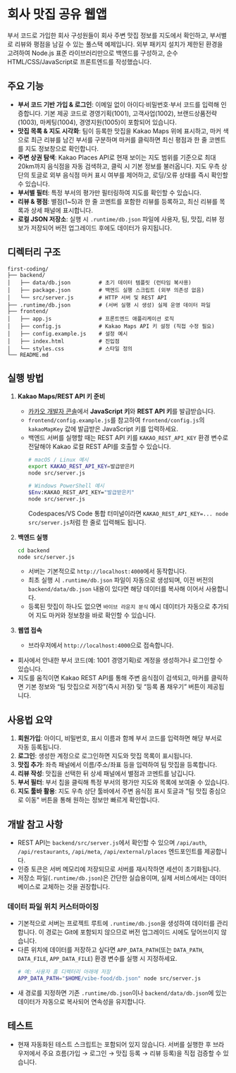 # 회사 맛집 공유 웹앱

부서 코드로 가입한 회사 구성원들이 회사 주변 맛집 정보를 지도에서 확인하고, 부서별로 리뷰와 평점을 남길 수 있는 풀스택 예제입니다. 외부 패키지 설치가 제한된 환경을 고려하여 Node.js 표준 라이브러리만으로 백엔드를 구성하고, 순수 HTML/CSS/JavaScript로 프론트엔드를 작성했습니다.

## 주요 기능
- **부서 코드 기반 가입 & 로그인**: 이메일 없이 아이디·비밀번호·부서 코드를 입력해 인증합니다. 기본 제공 코드로 경영기획(1001), 고객사업(1002), 브랜드상품전략(1003), 마케팅(1004), 경영지원(1005)이 포함되어 있습니다.
- **맛집 목록 & 지도 시각화**: 팀이 등록한 맛집을 Kakao Maps 위에 표시하고, 마커 색으로 최근 리뷰를 남긴 부서를 구분하며 마커를 클릭하면 최신 평점과 한 줄 코멘트를 지도 정보창으로 확인합니다.
- **주변 상권 탐색**: Kakao Places API로 현재 보이는 지도 범위를 기준으로 최대 20km까지 음식점을 자동 검색하고, 클릭 시 기본 정보를 불러옵니다. 지도 우측 상단의 토글로 외부 음식점 마커 표시 여부를 제어하고, 로딩/오류 상태를 즉시 확인할 수 있습니다.
- **부서별 필터**: 특정 부서의 평가만 필터링하여 지도를 확인할 수 있습니다.
- **리뷰 & 평점**: 별점(1~5)과 한 줄 코멘트를 포함한 리뷰를 등록하고, 최신 리뷰를 목록과 상세 패널에 표시합니다.
- **로컬 JSON 저장소**: 실행 시 `.runtime/db.json` 파일에 사용자, 팀, 맛집, 리뷰 정보가 저장되어 버전 업그레이드 후에도 데이터가 유지됩니다.

## 디렉터리 구조
```
first-coding/
├── backend/
│   ├── data/db.json         # 초기 데이터 템플릿 (런타임 복사용)
│   ├── package.json         # 백엔드 실행 스크립트 (외부 의존성 없음)
│   └── src/server.js        # HTTP 서버 및 REST API
├── .runtime/db.json         # (서버 실행 시 생성) 실제 운영 데이터 파일
├── frontend/
│   ├── app.js               # 프론트엔드 애플리케이션 로직
│   ├── config.js            # Kakao Maps API 키 설정 (직접 수정 필요)
│   ├── config.example.js    # 설정 예시
│   ├── index.html           # 진입점
│   └── styles.css           # 스타일 정의
└── README.md
```

## 실행 방법
1. **Kakao Maps/REST API 키 준비**
   - [카카오 개발자 콘솔](https://developers.kakao.com/)에서 **JavaScript 키**와 **REST API 키**를 발급받습니다.
   - `frontend/config.example.js`를 참고하여 `frontend/config.js`의 `kakaoMapKey` 값에 발급받은 JavaScript 키를 입력하세요.
   - 백엔드 서버를 실행할 때는 REST API 키를 `KAKAO_REST_API_KEY` 환경 변수로 전달해야 Kakao 로컬 REST API를 호출할 수 있습니다.
     ```bash
     # macOS / Linux 예시
     export KAKAO_REST_API_KEY=발급받은키
     node src/server.js

     # Windows PowerShell 예시
     $Env:KAKAO_REST_API_KEY="발급받은키"
     node src/server.js
     ```
     Codespaces/VS Code 통합 터미널이라면 `KAKAO_REST_API_KEY=... node src/server.js`처럼 한 줄로 입력해도 됩니다.

2. **백엔드 실행**
   ```bash
   cd backend
   node src/server.js
   ```
   - 서버는 기본적으로 `http://localhost:4000`에서 동작합니다.
   - 최초 실행 시 `.runtime/db.json` 파일이 자동으로 생성되며, 이전 버전의 `backend/data/db.json` 내용이 있다면 해당 데이터를 복사해 이어서 사용합니다.
   - 등록된 맛집이 하나도 없으면 `바이브 라운지 분식` 예시 데이터가 자동으로 추가되어 지도 마커와 정보창을 바로 확인할 수 있습니다.

3. **웹앱 접속**
   - 브라우저에서 `http://localhost:4000`으로 접속합니다.
  - 회사에서 안내한 부서 코드(예: 1001 경영기획)로 계정을 생성하거나 로그인할 수 있습니다.
  - 지도를 움직이면 Kakao REST API를 통해 주변 음식점이 검색되고, 마커를 클릭하면 기본 정보와 “팀 맛집으로 저장”(즉시 저장) 및 “등록 폼 채우기” 버튼이 제공됩니다.

## 사용법 요약
1. **회원가입**: 아이디, 비밀번호, 표시 이름과 함께 부서 코드를 입력하면 해당 부서로 자동 등록됩니다.
2. **로그인**: 생성한 계정으로 로그인하면 지도와 맛집 목록이 표시됩니다.
3. **맛집 추가**: 좌측 패널에서 이름/주소/좌표 등을 입력하여 팀 맛집을 등록합니다.
4. **리뷰 작성**: 맛집을 선택한 뒤 상세 패널에서 별점과 코멘트를 남깁니다.
5. **부서 필터**: 부서 칩을 클릭해 특정 부서의 평가만 지도와 목록에 보여줄 수 있습니다.
6. **지도 툴바 활용**: 지도 우측 상단 툴바에서 주변 음식점 표시 토글과 "팀 맛집 중심으로 이동" 버튼을 통해 원하는 정보만 빠르게 확인합니다.

## 개발 참고 사항
- REST API는 `backend/src/server.js`에서 확인할 수 있으며 `/api/auth`, `/api/restaurants`, `/api/meta`, `/api/external/places` 엔드포인트를 제공합니다.
- 인증 토큰은 서버 메모리에 저장되므로 서버를 재시작하면 세션이 초기화됩니다.
- 저장소 파일(`.runtime/db.json`)은 간단한 실습용이며, 실제 서비스에서는 데이터베이스로 교체하는 것을 권장합니다.

### 데이터 파일 위치 커스터마이징
- 기본적으로 서버는 프로젝트 루트에 `.runtime/db.json`을 생성하여 데이터를 관리합니다. 이 경로는 Git에 포함되지 않으므로 버전 업그레이드 시에도 덮어쓰이지 않습니다.
- 다른 위치에 데이터를 저장하고 싶다면 `APP_DATA_PATH`(또는 `DATA_PATH`, `DATA_FILE`, `APP_DATA_FILE`) 환경 변수를 실행 시 지정하세요.
  ```bash
  # 예: 사용자 홈 디렉터리 아래에 저장
  APP_DATA_PATH="$HOME/vibe-food/db.json" node src/server.js
  ```
- 새 경로를 지정하면 기존 `.runtime/db.json`이나 `backend/data/db.json`에 있는 데이터가 자동으로 복사되어 연속성을 유지합니다.

## 테스트
- 현재 자동화된 테스트 스크립트는 포함되어 있지 않습니다. 서버를 실행한 후 브라우저에서 주요 흐름(가입 → 로그인 → 맛집 등록 → 리뷰 등록)을 직접 검증할 수 있습니다.
